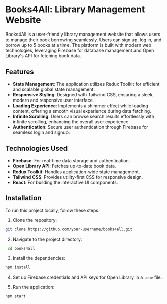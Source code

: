# Books4All: Library Management Website

Books4All is a user-friendly library management website that allows users to manage their book borrowing seamlessly. Users can sign up, log in, and borrow up to 5 books at a time. The platform is built with modern web technologies, leveraging Firebase for database management and Open Library's API for fetching book data.

## Features

- **State Management**: The application utilizes Redux Toolkit for efficient and scalable global state management.
- **Responsive Styling**: Designed with Tailwind CSS, ensuring a sleek, modern and responsive user interface.
- **Loading Experience**: Implements a shimmer effect while loading content, offering a smooth visual experience during data fetching.
- **Infinite Scrolling**: Users can browse search results effortlessly with infinite scrolling, enhancing the overall user experience.
- **Authentication**: Secure user authentication through Firebase for seamless login and signup.

## Technologies Used

- **Firebase**: For real-time data storage and authentication.
- **Open Library API**: Fetches up-to-date book data.
- **Redux Toolkit**: Handles application-wide state management.
- **Tailwind CSS**: Provides utility-first CSS for responsive design.
- **React**: For building the interactive UI components.

## Installation

To run this project locally, follow these steps:

1. Clone the repository:

```bash
git clone https://github.com/your-username/books4all.git
```

2. Navigate to the project directory:

```bash
 cd books4all
```

3. Install the dependencies:

```bash
npm install
```

4. Set up Firebase credentials and API keys for Open Library in a `.env` file.

5. Run the application:

```bash
npm start
```
